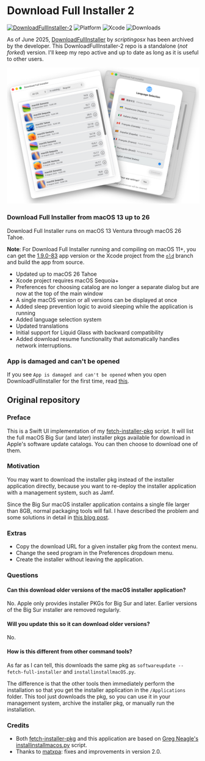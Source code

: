 # Download Full Installer 2

[![DownloadFullInstaller-2](https://github.com/perez987/DownloadFullInstaller-2/actions/workflows/Build.yml/badge.svg)](https://github.com/perez987/DownloadFullInstaller-2/actions/workflows/Build.yml)
![Platform](https://img.shields.io/badge/macOS-13+-orange.svg)
![Xcode](https://img.shields.io/badge/Xcode-macOS15+-lavender.svg)
![Downloads](https://img.shields.io/github/downloads/perez987/DownloadFullInstaller-2/total?label=Downloads&color=9494ff)

<!-- [![License: MIT](https://github.com/perez987/DownloadFullInstaller-2/blob/main/Images/MIT.svg)](https://github.com/perez987/DownloadFullInstaller-2/blob/main/LICENSE)
![Swift](https://img.shields.io/badge/Swift-5.5-orange.svg)
![Downloads](https://img.shields.io/github/downloads/perez987/DownloadFullInstaller-2/latest/total?label=Latest&color=00cd00)
![Downloads](https://img.shields.io/github/downloads/perez987/DownloadFullInstaller-2/2.0.3-71/total?label=v2.0.3-71&color=00cd00)
![Downloads](https://img.shields.io/github/downloads/perez987/DownloadFullInstaller-2/total?label=Downloads&color=00cd00)
![Swift](https://img.shields.io/badge/Swift-5.5-orange.svg)
[![Ask DeepWiki](https://deepwiki.com/badge.svg)](https://deepwiki.com/perez987/DownloadFullInstaller-2) -->

As of June 2025, [DownloadFullInstaller](https://github.com/scriptingosx/DownloadFullInstaller) by <em>scriptingosx</em> has been archived by the developer. This DownloadFullInstaller-2 repo is a standalone (<em>not forked</em>) version. I'll keep my repo active and up to date as long as it is useful to other users.

<img src="Images/DownloadFullInstaller-light.png" width="700px">

### Download Full Installer from macOS 13 up to 26 

Download Full Installer runs on macOS 13 Ventura through macOS 26 Tahoe.

**Note**: For Download Full Installer running and compiling on macOS 11+, you can get the [1.9.0-83](https://github.com/perez987/DownloadFullInstaller-2/releases/tag/1.9.0-83) app version or the Xcode project from the [`old`](https://github.com/perez987/DownloadFullInstaller-2/tree/old) branch and build the app from source.

- Updated up to macOS 26 Tahoe
- Xcode project requires macOS Sequoia+
- Preferences for choosing catalog are no longer a separate dialog but are now at the top of the main window
- A single macOS version or all versions can be displayed at once
- Added sleep prevention logic to avoid sleeping while the application is running
- Added language selection system
- Updated translations
- Initial support for Liquid Glass with backward compatibility
- Added download resume functionality that automatically handles network interruptions.

### App is damaged and can't be opened

If you see `App is damaged and can't be opened` when you open DownloadFullInstaller for the first time, read [this](App-damaged.md).

<!-- ### Notes about 2.0.7

- Xcode project requires macOS Sequoia or Tahoe.
- Bump project version to 2.0.7
- Added flag icons to languages in language selection view.-->

<!-- <img src="Images/DownloadFullInstaller-lang.png" width="624px"> -->

<!-- ### Notes about version 2.0.5

- Updated up to macOS 26 Tahoe. 
- Xcode project requires macOS 13 Ventura or newer.
- Added language selection system.
- Added restart alert to language selection view.
- Updated translations with new strings.
- Added option to clear app's settings, stored in `~/Library/Containers/DownloadFullInstaller/Data/Library/Preferences`. -->

<!-- <img src="Images/DownloadFullInstaller-lang-noflags.png" width="600px"> -->

<!-- ### Notes about version 2.0.0

GitHub user [matxpa](https://github.com/matxpa) was the main contributor at this stage.

* Updated up to macOS 15 Sequoia.
* Improved Swift code.
* Preferences for choosing catalog are no longer a separate dialpog but are now at the top of the main window.
* A single macOS version or all versions can be displayed at once.
* Fixed an issue with beta versions (displayed in wrong catalog). -->
<!-- * Beta word is overlaid on the installer icon if `product.title` contains `isBeta`. This happens when the official version of macOS hasn't been released yet. Beta versions after the official version of macOS don't have `isBeta` in `product.title`. Hence they do not have overlaid the word Beta. -->

## Original repository

### Preface

This is a Swift UI implementation of my [fetch-installer-pkg](https://github.com/scriptingosx/fetch-installer-pkg) script. It will list the full macOS Big Sur (and later) installer pkgs available for download in Apple's software update catalogs. You can then choose to download one of them.

### Motivation

You may want to download the installer pkg instead of the installer application directly, because you want to re-deploy the installer application with a management system, such as Jamf. 

Since the Big Sur macOS installer application contains a single file larger than 8GB, normal packaging tools will fail. I have described the problem and some solutions in detail in [this blog post](https://scriptingosx.com/2020/11/deploying-the-big-sur-installer-application/).

### Extras

- Copy the download URL for a given installer pkg from the context menu.
- Change the seed program in the Preferences dropdown menu.
- Create the installer without leaving the application.

### Questions

#### Can this download older versions of the macOS installer application?

No. Apple only provides installer PKGs for Big Sur and later. Earlier versions of the Big Sur installer are removed regularly.

#### Will you update this so it can download older versions?

No.

#### How is this different from other command tools?

As far as I can tell, this downloads the same pkg as `softwareupdate --fetch-full-installer` and `installinstallmacOS.py`.

The difference is that the other tools then immediately perform the installation so that you get the installer application in the `/Applications` folder. This tool just downloads the pkg, so you can use it in your management system, archive the installer pkg, or manually run the installation.

<!-- Commented as obsolete
#### Skip sleep while downloading the installer

> **Note**: In August 2025, this has been superseded by Swift code integrated into the app.

Download Full Installer does not prevent the system from going to sleep while an installer is being downloaded. You can prevent this with the `caffeinate` command:

- open Terminal
- type `top | grep "Download"`
- stop `top` with Ctrl + C
- the output shows at the beginning of each line the PID of Download Full Installer
- type `caffeinate -w PID`(where PID is a number)
- sleep is blocked until Download Full Installer is closed.

``` bash
/Users/yo > top | grep "Download"
2233  Download Full In (more text...)
#stop with Ctrl + C
/Users/yo > caffeinate -w 2233
```
-->

### Credits

- Both [fetch-installer-pkg](https://github.com/scriptingosx/fetch-installer-pkg) and this application are based on [Greg Neagle's installinstallmacos.py](https://github.com/munki/macadmin-scripts/blob/main/installinstallmacos.py) script.
- Thanks to [matxpa](https://github.com/matxpa): fixes and improvements in version 2.0.

